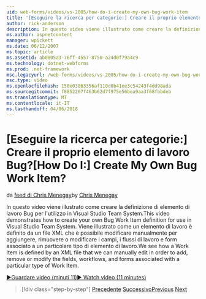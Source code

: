```yaml
---
uid: web-forms/videos/vs-2005/how-do-i-create-my-own-bug-work-item
title: '[Eseguire la ricerca per categorie:] Creare il proprio elemento di lavoro Bug? | Microsoft Docs'
author: rick-anderson
description: In questo video viene illustrato come creare la definizione di elemento di lavoro Bug per l'utilizzo in Visual Studio Team System. Vediamo come è definito un elemento di lavoro da un file XML...
ms.author: aspnetcontent
manager: wpickett
ms.date: 06/12/2007
ms.topic: article
ms.assetid: ab0805a3-76ff-4557-8750-a24d0f79a4c9
ms.technology: dotnet-webforms
ms.prod: .net-framework
msc.legacyurl: /web-forms/videos/vs-2005/how-do-i-create-my-own-bug-work-item
msc.type: video
ms.openlocfilehash: 150e03863356af110d0b41ee3c54243f4dd98ada
ms.sourcegitcommit: f8852267f463b62d7f975e56bea9aa3f68fbbdeb
ms.translationtype: MT
ms.contentlocale: it-IT
ms.lasthandoff: 04/06/2018
---
```

<a name="how-do-i-create-my-own-bug-work-item"></a><span data-ttu-id="7d6c3-105">[Eseguire la ricerca per categorie:] Creare il proprio elemento di lavoro Bug?</span><span class="sxs-lookup"><span data-stu-id="7d6c3-105">[How Do I:] Create My Own Bug Work Item?</span></span>
====================
<span data-ttu-id="7d6c3-106">da [feed di Chris Menegay](https://twitter.com/CMenegay)</span><span class="sxs-lookup"><span data-stu-id="7d6c3-106">by [Chris Menegay](https://twitter.com/CMenegay)</span></span>

<span data-ttu-id="7d6c3-107">In questo video viene illustrato come creare la definizione di elemento di lavoro Bug per l'utilizzo in Visual Studio Team System.</span><span class="sxs-lookup"><span data-stu-id="7d6c3-107">This video demonstrates how to create your own Bug Work Item definition for use in Visual Studio Team System.</span></span> <span data-ttu-id="7d6c3-108">Viene illustrato come un elemento di lavoro è definito da un file XML che è possibile modificare manualmente per aggiungere, rimuovere o modificare i campi, i flussi di lavoro e form associato a un particolare tipo di elemento di lavoro.</span><span class="sxs-lookup"><span data-stu-id="7d6c3-108">We see how a Work Item is defined by an XML file that we can manually edit in order to add, remove or modify the fields, workflows, and forms associated with a particular type of Work Item.</span></span>

[<span data-ttu-id="7d6c3-109">&#9654;Guardare video (minuti 11)</span><span class="sxs-lookup"><span data-stu-id="7d6c3-109">&#9654; Watch video (11 minutes)</span></span>](https://channel9.msdn.com/Blogs/ASP-NET-Site-Videos/how-do-i-create-my-own-bug-work-item)

> [!div class="step-by-step"]
> <span data-ttu-id="7d6c3-110">[Precedente](how-do-i-integrate-defect-tracking-with-testing.md)
> [Successivo](how-do-i-write-code-more-quickly-with-unit-tests.md)</span><span class="sxs-lookup"><span data-stu-id="7d6c3-110">[Previous](how-do-i-integrate-defect-tracking-with-testing.md)
[Next](how-do-i-write-code-more-quickly-with-unit-tests.md)</span></span>
